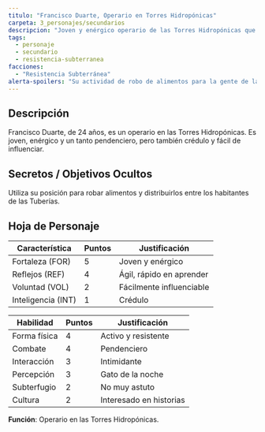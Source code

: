 ```yaml
---
titulo: "Francisco Duarte, Operario en Torres Hidropónicas"
carpeta: 3_personajes/secundarios
descripcion: "Joven y enérgico operario de las Torres Hidropónicas que secretamente roba alimentos para la gente de las Tuberías."
tags:
  - personaje
  - secundario
  - resistencia-subterranea
facciones:
  - "Resistencia Subterránea"
alerta-spoilers: "Su actividad de robo de alimentos para la gente de las Tuberías es un secreto."
---
```


## Descripción

Francisco Duarte, de 24 años, es un operario en las Torres Hidropónicas. Es joven, enérgico y un tanto pendenciero, pero también crédulo y fácil de influenciar.

## Secretos / Objetivos Ocultos

Utiliza su posición para robar alimentos y distribuirlos entre los habitantes de las Tuberías.

## Hoja de Personaje

| **Característica** | **Puntos** | **Justificación** |
| --- | --- | --- |
| Fortaleza (FOR) | 5 | Joven y enérgico |
| Reflejos (REF) | 4 | Ágil, rápido en aprender |
| Voluntad (VOL) | 2 | Fácilmente influenciable |
| Inteligencia (INT) | 1 | Crédulo |

| **Habilidad** | **Puntos** | **Justificación** |
| --- | --- | --- |
| Forma física | 4 | Activo y resistente |
| Combate | 4 | Pendenciero |
| Interacción | 3 | Intimidante |
| Percepción | 3 | Gato de la noche |
| Subterfugio | 2 | No muy astuto |
| Cultura | 2 | Interesado en historias |

**Función**: Operario en las Torres Hidropónicas. 
